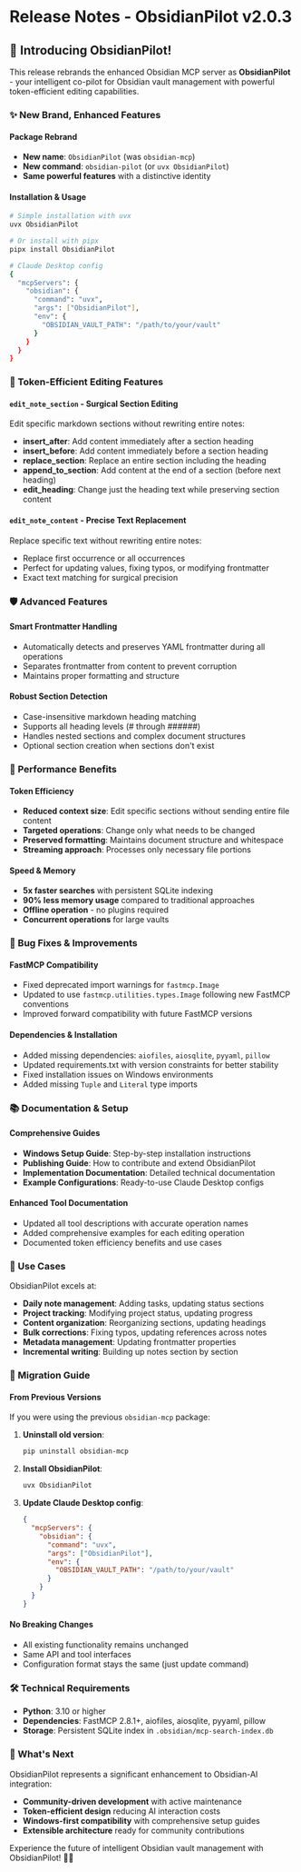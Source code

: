 # Release Notes - ObsidianPilot v2.0.3

## 🚀 Introducing ObsidianPilot!

This release rebrands the enhanced Obsidian MCP server as **ObsidianPilot** - your intelligent co-pilot for Obsidian vault management with powerful token-efficient editing capabilities.

### ✨ New Brand, Enhanced Features

#### Package Rebrand
- **New name**: `ObsidianPilot` (was `obsidian-mcp`)
- **New command**: `obsidian-pilot` (or `uvx ObsidianPilot`)
- **Same powerful features** with a distinctive identity

#### Installation & Usage
```bash
# Simple installation with uvx
uvx ObsidianPilot

# Or install with pipx
pipx install ObsidianPilot

# Claude Desktop config
{
  "mcpServers": {
    "obsidian": {
      "command": "uvx",
      "args": ["ObsidianPilot"],
      "env": {
        "OBSIDIAN_VAULT_PATH": "/path/to/your/vault"
      }
    }
  }
}
```

### 🎯 Token-Efficient Editing Features

#### `edit_note_section` - Surgical Section Editing
Edit specific markdown sections without rewriting entire notes:

- **insert_after**: Add content immediately after a section heading
- **insert_before**: Add content immediately before a section heading  
- **replace_section**: Replace an entire section including the heading
- **append_to_section**: Add content at the end of a section (before next heading)
- **edit_heading**: Change just the heading text while preserving section content

#### `edit_note_content` - Precise Text Replacement
Replace specific text without rewriting entire notes:
- Replace first occurrence or all occurrences
- Perfect for updating values, fixing typos, or modifying frontmatter
- Exact text matching for surgical precision

### 🛡️ Advanced Features

#### Smart Frontmatter Handling
- Automatically detects and preserves YAML frontmatter during all operations
- Separates frontmatter from content to prevent corruption
- Maintains proper formatting and structure

#### Robust Section Detection
- Case-insensitive markdown heading matching
- Supports all heading levels (# through ######)
- Handles nested sections and complex document structures
- Optional section creation when sections don't exist

### 🚀 Performance Benefits

#### Token Efficiency
- **Reduced context size**: Edit specific sections without sending entire file content
- **Targeted operations**: Change only what needs to be changed
- **Preserved formatting**: Maintains document structure and whitespace
- **Streaming approach**: Processes only necessary file portions

#### Speed & Memory
- **5x faster searches** with persistent SQLite indexing
- **90% less memory usage** compared to traditional approaches
- **Offline operation** - no plugins required
- **Concurrent operations** for large vaults

### 🐛 Bug Fixes & Improvements

#### FastMCP Compatibility
- Fixed deprecated import warnings for `fastmcp.Image`
- Updated to use `fastmcp.utilities.types.Image` following new FastMCP conventions
- Improved forward compatibility with future FastMCP versions

#### Dependencies & Installation
- Added missing dependencies: `aiofiles`, `aiosqlite`, `pyyaml`, `pillow`
- Updated requirements.txt with version constraints for better stability
- Fixed installation issues on Windows environments
- Added missing `Tuple` and `Literal` type imports

### 📚 Documentation & Setup

#### Comprehensive Guides
- **Windows Setup Guide**: Step-by-step installation instructions
- **Publishing Guide**: How to contribute and extend ObsidianPilot
- **Implementation Documentation**: Detailed technical documentation
- **Example Configurations**: Ready-to-use Claude Desktop configs

#### Enhanced Tool Documentation
- Updated all tool descriptions with accurate operation names
- Added comprehensive examples for each editing operation
- Documented token efficiency benefits and use cases

### 🎯 Use Cases

ObsidianPilot excels at:

- **Daily note management**: Adding tasks, updating status sections
- **Project tracking**: Modifying project status, updating progress  
- **Content organization**: Reorganizing sections, updating headings
- **Bulk corrections**: Fixing typos, updating references across notes
- **Metadata management**: Updating frontmatter properties
- **Incremental writing**: Building up notes section by section

### 🔄 Migration Guide

#### From Previous Versions
If you were using the previous `obsidian-mcp` package:

1. **Uninstall old version**:
   ```bash
   pip uninstall obsidian-mcp
   ```

2. **Install ObsidianPilot**:
   ```bash
   uvx ObsidianPilot
   ```

3. **Update Claude Desktop config**:
   ```json
   {
     "mcpServers": {
       "obsidian": {
         "command": "uvx",
         "args": ["ObsidianPilot"],
         "env": {
           "OBSIDIAN_VAULT_PATH": "/path/to/your/vault"
         }
       }
     }
   }
   ```

#### No Breaking Changes
- All existing functionality remains unchanged
- Same API and tool interfaces
- Configuration format stays the same (just update command)

### 🛠️ Technical Requirements

- **Python**: 3.10 or higher
- **Dependencies**: FastMCP 2.8.1+, aiofiles, aiosqlite, pyyaml, pillow
- **Storage**: Persistent SQLite index in `.obsidian/mcp-search-index.db`

### 🎉 What's Next

ObsidianPilot represents a significant enhancement to Obsidian-AI integration:

- **Community-driven development** with active maintenance
- **Token-efficient design** reducing AI interaction costs
- **Windows-first compatibility** with comprehensive setup guides
- **Extensible architecture** ready for community contributions

Experience the future of intelligent Obsidian vault management with ObsidianPilot! 🚁✨